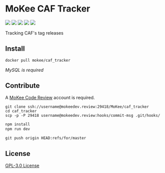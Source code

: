 MoKee CAF Tracker
==========

[![][npm-deps]][npm-deps-url] [![][npm-devDeps]][npm-deps-url] [![][docker-build]][docker-url] [![][docker-pulls]][docker-url] [![][ctbtors-img]][ctbtors-url]

Tracking CAF's tag releases

## Install

```sh
docker pull mokee/caf_tracker
```

_MySQL is required_

## Contribute

A [MoKee Code Review](https://mokeedev.review/) account is required.

```
git clone ssh://username@mokeedev.review:29418/MoKee/caf_tracker
cd caf_tracker
scp -p -P 29418 username@mokeedev.review:hooks/commit-msg .git/hooks/
```

```sh
npm install
npm run dev
```

```
git push origin HEAD:refs/for/master
```

## License

[GPL-3.0 License](LICENSE)

[npm-deps]: https://img.shields.io/david/MoKee/caf_tracker.svg?style=flat-square
[npm-devDeps]: https://img.shields.io/david/dev/MoKee/caf_tracker.svg?style=flat-square
[npm-deps-url]: packages.json
[docker-build]: https://img.shields.io/docker/build/mokee/caf_tracker.svg?style=flat-square
[docker-pulls]: https://img.shields.io/docker/pulls/mokee/caf_tracker.svg?style=flat-square
[docker-url]: https://hub.docker.com/r/mokee/caf_tracker/
[ctbtors-img]: https://img.shields.io/github/contributors/MoKee/caf_tracker.svg?style=flat-square
[ctbtors-url]: https://mokeedev.review/q/project:MoKee%252Fcaf_tracker
